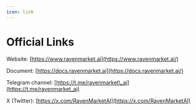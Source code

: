 ```yaml
---
icon: link
---
```


# Official Links

Website: [https://www.ravenmarket.ai](https://www.ravenmarket.ai/)

Document: [https://docs.ravenmarket.ai](https://docs.ravenmarket.ai/)

Telegram channel: [https://t.me/ravenmarket\_ai](https://t.me/ravenmarket_ai)

X (Twitter): [https://x.com/RavenMarketAI](https://x.com/RavenMarketAI)

[\
](https://docs.bitsnap.xyz/roadmap)
